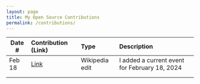 ```yaml
---
layout: page
title: My Open Source Contributions
permalink: /contributions/
---
```


<!--
Type of the contribution should be "Wikipedia edit", "OpenStreet Map feature", "Documentation", "Course website", "Blog",
"Browser Add-on", etc.

The description should include a brief summary of what you did.

The link should bring us to a public page that shows your contribution. 

Replace the first row with your own contribution. 

-->





| Date #       | Contribution (Link)  | Type  | Description |
|---|:---|:---|:---|
| Feb 18   | [Link](https://en.wikipedia.org/w/index.php?title=Portal:Current_events/2024_February_18&action=submit)    | Wikipedia edit    |   I added a current event for February 18, 2024    |
|     |     |     |      |
|     |     |     |      |
